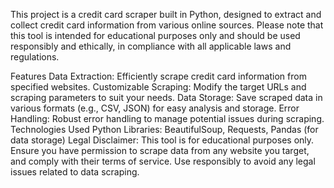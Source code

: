 This project is a credit card scraper built in Python, designed to extract and collect credit card information from various online sources. Please note that this tool is intended for educational purposes only and should be used responsibly and ethically, in compliance with all applicable laws and regulations.

Features
Data Extraction: Efficiently scrape credit card information from specified websites.
Customizable Scraping: Modify the target URLs and scraping parameters to suit your needs.
Data Storage: Save scraped data in various formats (e.g., CSV, JSON) for easy analysis and storage.
Error Handling: Robust error handling to manage potential issues during scraping.
Technologies Used
Python
Libraries: BeautifulSoup, Requests, Pandas (for data storage)
Legal Disclaimer: This tool is for educational purposes only. Ensure you have permission to scrape data from any website you target, and comply with their terms of service.
Use responsibly to avoid any legal issues related to data scraping.
